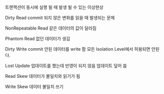 트랜잭션이 동시에 실행 될 때 발생 될 수 있는 이상현상

Dirty Read
commit 되지 않은 변화를 읽을 때 발생되는 문제

NonRepeatable Read
같은 데이터의 값이 달라짐

Phantom Read
없던 데이터가 생김

Dirty Write
commit 안된 데이터를 write 함
모든 Isolation Level에서 허용되면 안된다.

Lost Update
업데이트를 했는데 반영이 되지 않음 업데이트 덮어 씀

Read Skew
데이터가 불일치와 읽기가 됨

Write Skew
데이터 불일치 쓰기